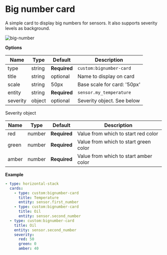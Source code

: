 # Big number card

A simple card to display big numbers for sensors. It also supports severity levels as background.

![big-number](https://user-images.githubusercontent.com/7738048/42441033-f4336a04-836f-11e8-906c-6e3ab7f636c2.gif)

**Options**

| Name | Type | Default | Description
| ---- | ---- | ------- | -----------
| type | string | **Required** | `custom:bignumber-card`
| title | string | optional | Name to display on card
| scale | string | 50px | Base scale for card: '50px'
| entity | string | **Required** | `sensor.my_temperature`
| severity | object | optional | Severity object. See below

Severity object

| Name | Type | Default | Description
| ---- | ---- | ------- | -----------
| red | number | **Required** | Value from which to start red color
| green | number | **Required** | Value from which to start green color
| amber | number | **Required** | Value from which to start amber color

**Example**

```yaml
- type: horizontal-stack
  cards:
    - type: custom:bignumber-card
      title: Temperature
      entity: sensor.first_number
    - type: custom:bignumber-card
      title: Oil
      entity: sensor.second_number
  - type: custom:bignumber-card
    title: Oil
    entity: sensor.second_number
    severity:
      red: 50
      green: 0
      amber: 40
```